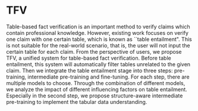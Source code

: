 # TFV
Table-based fact verification is an important method to verify claims which contain professional knowledge. However, existing work focuses on verify one claim with one certain table, which is known as ``table entailment". This is not suitable for the real-world scenario, that is, the user will not input the certain table for each claim. From the perspective of users, we propose TFV, a unified system for table-based fact verification. Before table entailment, this system will automatically filter tables unrelated to the given claim. Then we integrate the table entailment stage into three steps: pre-training,  intermediate pre-training and fine-tuning. For each step, there are multiple models to choose. Through the combination of different models, we analyze the impact of different influencing factors on table entailment. Especially in the second step, we propose structure-aware intermediate pre-training to implement the tabular data understanding.
